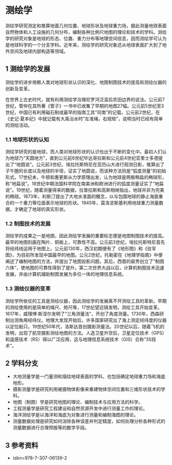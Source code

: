 # 测绘学



测绘学研究测定和推算地面几何位置、地球形状及地球重力场，据此测量地球表面自然物体和人工设施的几何分布，编制各种比例尺地图的理论和技术的学科。测绘学的研究对象是地球的形态、位置、重力分布等地理空间信息，因而测绘学可认为是地球科学的一个分支学科。近年来，测绘学的研究对象还从地球表面扩大到了地外空间及地球内部构造等领域。



## 1 测绘学的发展

测绘学的进步倚赖人类对地球形状认识的深化、地图制图技术的提高和测绘仪器的创新及变革。

在世界上古史时代，就有利用测绘学治理尼罗河泛滥后农田边界的说法。公元前7世纪，管仲在其所著《管子》一书中已收集了早期的地图27幅。公元前5世纪至3世纪，中国已有利用磁石制成最早的指南工具“司南”的记载。公元前2世纪，在《史记·夏本纪》中就记载有大禹治水时“左准绳，右规矩”，说明当时已经有简单的测绘活动。



### 1.1 地球形状的认知

测绘学研究的是地球，而人类对地球形状的认识也出于不断的变化中。最初人们认为地球乃“天圆地方”，直到公元前6世纪毕达哥拉斯和公元前4世纪亚里士多德提出了“地圆说”。公元前3世纪，埃拉托斯特尼在亚历山大进行观测日影，推算出了子午圈的长度以及地球的半径，证实了地圆说，而该种方法则是“弧度测量”的初始形式。17世纪末，牛顿和惠更斯从力学原理出发，认为地球是两极稍扁的椭球形，称“地扁说”。18世纪中期法国科学院在南美洲和欧洲进行的弧度测量证实了“地扁说”。19世纪，随着测量得来的数据，拉普拉斯和高斯相继指出，地球并非为完美的椭球。1873年，利斯汀提出了大地水准面的概念，以与包围地球的静止海面重合的一个重力等位面表示地球的形状。1945年，莫洛坚斯基利用地球重力测量数据，才确定了地球的真实形状。



### 1.2 制图技术的发展

测绘学的成果之一是地图，因此测绘学发展的重要标志便是地图制图技术的提高。最早的地图刻画在陶片、铜板上，可靠性不高。公元前3世纪，埃拉托斯特尼首先将经纬线运用于地图上。公元前130年，西汉初期便有了《地形图》和《驻军图》，为目前所发现中国最早的地图。公元2世纪，托勒密在《地理学指南》中便阐述了编制地图的方法，并提出了地图投影问题。其后，西晋的裴秀创立了“制图六体”，使地图的可靠性得到了提升。第二次世界大战以后，计算机制图技术迅速发展，并由计算机辅助制图发展为多位一体的地理信息系统。



### 1.3 测绘仪器的变革

测绘学所依仗的工具是测绘仪器，因此测绘学的发展离不开测绘工具的革新。早期的测绘使用的是简单的绳尺、矩尺等，17世纪望远镜发明，测绘工具开始变革。1617年，威理博·斯涅尔发明了“三角测量法”，开创了角度测量。1730年，西森研制出测角用经纬仪。地理大发现开始后，许多国家研究出了海上测定经纬度的仪器以定位船只。19世纪50年代，洛斯达首创摄影测量法。20世纪以后，随着飞机的发明，出现了航空摄影测绘地图的方法。人造卫星升空后，卫星定位技术（GPS）和遥感技术（RS）得以广泛应用，这与地理信息系统技术（GIS）合称“3S技术”。



## 2 学科分支

* 大地测量学是一门量测和描绘地球表面的学科，也包括确定地球重力场和海底地形。
* 摄影测量学是研究利用被摄物体影像来重建物体空间位置和三维形状技术的学科。
* 地图（制图）学是研究地图的理论、编制技术与应用方法的科学。
* 工程测量学是研究工程建设和自然资源开发中进行测量工作的理论。
* 海洋测绘学是以海洋和海底为对象进行测量和编制海图的理论。
* 测量数据处理是研究如何消除各种误差并判定精度，如何处理分析各种形式的测量数据进行合理预报等的数学手段。



## 3 参考资料

* isbn=978-7-307-06139-2



